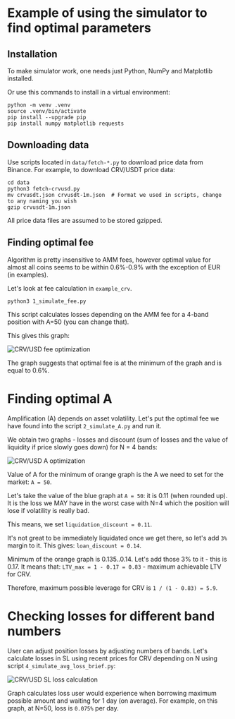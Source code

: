# Example of using the simulator to find optimal parameters

## Installation

To make simulator work, one needs just Python, NumPy and Matplotlib installed.

Or use this commands to install in a virtual environment:

```
python -m venv .venv
source .venv/bin/activate
pip install --upgrade pip
pip install numpy matplotlib requests
```

## Downloading data

Use scripts located in `data/fetch-*.py` to download price data from Binance. For example, to download
CRV/USDT price data:

```
cd data
python3 fetch-crvusd.py
mv crvusdt.json crvusdt-1m.json  # Format we used in scripts, change to any naming you wish
gzip crvusdt-1m.json
```

All price data files are assumed to be stored gzipped.

## Finding optimal fee

Algorithm is pretty insensitive to AMM fees, however optimal value for almost all coins seems to be within 0.6%-0.9% with the exception of EUR (in examples).

Let's look at fee calculation in `example_crv`.

```
python3 1_simulate_fee.py
```
This script calculates losses depending on the AMM fee for a 4-band position with A=50 (you can change that).

This gives this graph:

![CRV/USD fee optimization](/example_crv/1_fee.png)

The graph suggests that optimal fee is at the minimum of the graph and is equal to 0.6%.

# Finding optimal A

Amplification (A) depends on asset volatility. Let's put the optimal fee we have found into the script
`2_simulate_A.py` and run it.

We obtain two graphs - losses and discount (sum of losses and the value of liquidity if price slowly goes down) for N = 4 bands:

![CRV/USD A optimization](/example_crv/2_A.png)

Value of A for the minimum of orange graph is the A we need to set for the market:
`A = 50`.

Let's take the value of the blue graph at `A = 50`: it is 0.11 (when rounded up). It is the loss we MAY have in the worst case with N=4 which the position will lose if volatility is really bad.

This means, we set `liquidation_discount = 0.11`.

It's not great to be immediately liquidated once we get there, so let's add `3%` margin to it. This gives:
`loan_discount = 0.14`.

Minimum of the orange graph is 0.135..0.14. Let's add those 3% to it - this is 0.17. It means that:
`LTV_max = 1 - 0.17 = 0.83` - maximum achievable LTV for CRV.

Therefore, maximum possible leverage for CRV is `1 / (1 - 0.83) = 5.9`.

# Checking losses for different band numbers

User can adjust position losses by adjusting numbers of bands. Let's calculate losses in SL using recent prices for CRV depending on N using script `4_simulate_avg_loss_brief.py`:

![CRV/USD SL loss calculation](/example_crv/4_avg_loss.png)

Graph calculates loss user would experience when borrowing maximum possible amount and waiting for 1 day (on average). For example, on this graph, at N=50, loss is `0.075%` per day.
